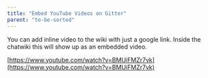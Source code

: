 ```yaml
---
title: "Embed YouTube Videos on Gitter"
parent: "to-be-sorted"
---
```


You can add inline video to the wiki with just a google link. Inside the chatwiki this will show up as an embedded video.

[https://www.youtube.com/watch?v=BMUiFMZr7vk](https://www.youtube.com/watch?v=BMUiFMZr7vk)
